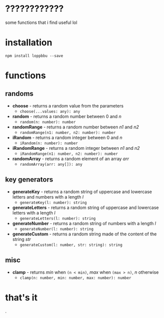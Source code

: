 # ????????????

some functions that i find useful lol

# installation

`npm install loppbbu --save`

# functions

## randoms

* **choose** - returns a random value from the parameters
    * `choose(...values: any): any`
* **random** - returns a random number between 0 and *n*
    * `random(n: number): number`
* **randomRange** - returns a random number between *n1* and *n2*
    * `randomRange(n1: number, n2: number): number`
* **iRandom** - returns a random integer between 0 and *n*
    * `iRandom(n: number): number`
* **iRandomRange** - returns a random integer between *n1* and *n2*
    * `iRandomRange(n1: number, n2: number): number`
* **randomArray** - returns a random element of an array *arr*
    * `randomArray(arr: any[]): any`

## key generators

* **generateKey** - returns a random string of uppercase and lowercase letters and numbers with a length *l*
    * `generateKey(l: number): string`
* **generateLetters** - returns a random string of uppercase and lowercase letters with a length  *l*
    * `generateLetters(l: number): string`
* **generateNumber** - returns a random string of numbers with a length *l*
    * `generateNumber(l: number): string`
* **generateCustom** - returns a random string made of the content of the string *str*
    * `generateCustom(l: number, str: string): string`

## misc

* **clamp** - returns *min* when `(n < min)`, *max* when `(max > n)`, *n* otherwise
    * `clamp(n: number, min: number, max: number): number`

# that's it

.